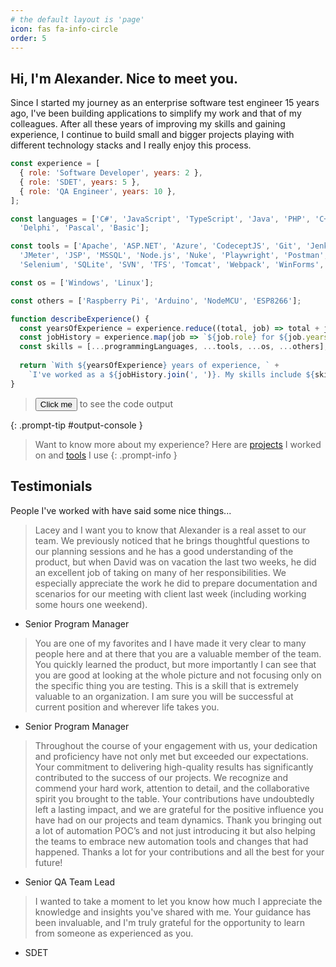```yaml
---
# the default layout is 'page'
icon: fas fa-info-circle
order: 5
---
```


<!-- > Add Markdown syntax content to file `_tabs/about.md`{: .filepath } and it will show up on this page.
{: .prompt-tip } -->

Hi, I'm Alexander. Nice to meet you.
---

Since I started my journey as an enterprise software test engineer 15 years ago, I've been building applications to simplify my work and that of my colleagues. After all these years of improving my skills and gaining experience, I continue to build small and bigger projects playing with different technology stacks and I really enjoy this process.

```js
const experience = [
  { role: 'Software Developer', years: 2 },
  { role: 'SDET', years: 5 },
  { role: 'QA Engineer', years: 10 },
];

const languages = ['C#', 'JavaScript', 'TypeScript', 'Java', 'PHP', 'C++',
  'Delphi', 'Pascal', 'Basic'];

const tools = ['Apache', 'ASP.NET', 'Azure', 'CodeceptJS', 'Git', 'Jenkins',
  'JMeter', 'JSP', 'MSSQL', 'Node.js', 'Nuke', 'Playwright', 'Postman',
  'Selenium', 'SQLite', 'SVN', 'TFS', 'Tomcat', 'Webpack', 'WinForms', 'WPF'];

const os = ['Windows', 'Linux'];

const others = ['Raspberry Pi', 'Arduino', 'NodeMCU', 'ESP8266'];

function describeExperience() {
  const yearsOfExperience = experience.reduce((total, job) => total + job.years, 0);
  const jobHistory = experience.map(job => `${job.role} for ${job.years} years`);
  const skills = [...programmingLanguages, ...tools, ...os, ...others];
  
  return `With ${yearsOfExperience} years of experience, ` + 
    `I've worked as a ${jobHistory.join(', ')}. My skills include ${skills.join(', ')}.`;
}
```

<script>
const experience = [
  { role: 'Software Developer', years: 2 },
  { role: 'SDET', years: 5 },
  { role: 'QA Engineer', years: 10 },
];

const languages = ['C#', 'JavaScript', 'TypeScript', 'Java', 'PHP', 'C++',
  'Delphi', 'Pascal', 'Basic'];

const tools = ['Apache', 'ASP.NET', 'Azure', 'CodeceptJS', 'Git', 'Jenkins',
  'JMeter', 'JSP', 'MSSQL', 'Node.js', 'Nuke', 'Playwright', 'Postman',
  'Selenium', 'SQLite', 'SVN', 'TFS', 'Tomcat', 'Webpack', 'WinForms', 'WPF'];

const os = ['Windows', 'Linux'];

const others = ['Raspberry Pi', 'Arduino', 'NodeMCU', 'ESP8266'];

function describeExperience() {
  const yearsOfExperience = experience.reduce((total, job) => total + job.years, 0);
  const jobHistory = experience.map(job => `${job.role} for ${job.years} years`);
  const skills = [...languages, ...tools, ...os, ...others];
  
  return `With ${yearsOfExperience} years of experience, ` + 
    `I've worked as a ${jobHistory.join(', ')}. My skills include ${skills.join(', ')}.`;
}

function displayOutput() {
  document.getElementById('output-console').textContent = 'Output: ' + describeExperience();
}
</script>

> <button class="btn btn-success" onclick="displayOutput()">
>  <span>Click me</span>
> </button> to see the code output
{: .prompt-tip #output-console }

> Want to know more about my experience? Here are [projects](/categories/projects) I worked on and [tools](/tags) I use
{: .prompt-info }

Testimonials
------------

People I've worked with have said some nice things...

> Lacey and I want you to know that Alexander is a real asset to our team. We previously noticed that he brings thoughtful questions to our planning sessions and he has a good understanding of the product, but when David was on vacation the last two weeks, he did an excellent job of taking on many of her responsibilities. We especially appreciate the work he did to prepare documentation and scenarios for our meeting with client last week (including working some hours one weekend).
- Senior Program Manager

> You are one of my favorites and I have made it very clear to many people here and at there that you are a valuable member of the team. You quickly learned the product, but more importantly I can see that you are good at looking at the whole picture and not focusing only on the specific thing you are testing. This is a skill that is extremely valuable to an organization. I am sure you will be successful at current position and wherever life takes you.
- Senior Program Manager

> Throughout the course of your engagement with us, your dedication and proficiency have not only met but exceeded our expectations. Your commitment to delivering high-quality results has significantly contributed to the success of our projects. We recognize and commend your hard work, attention to detail, and the collaborative spirit you brought to the table. Your contributions have undoubtedly left a lasting impact, and we are grateful for the positive influence you have had on our projects and team dynamics.
Thank you bringing out a lot of automation POC’s and not just introducing it but also helping the teams to embrace new automation tools and changes that had happened. Thanks a lot for your contributions and all the best for your future!
- Senior QA Team Lead

> I wanted to take a moment to let you know how much I appreciate the knowledge and insights you've shared with me. Your guidance has been invaluable, and I'm truly grateful for the opportunity to learn from someone as experienced as you.
- SDET